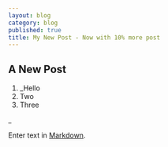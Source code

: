 ```yaml
---
layout: blog
category: blog
published: true
title: My New Post - Now with 10% more post
---
```


## A New Post

1. _Hello
2. Two
3. Three

_

Enter text in [Markdown](http://daringfireball.net/projects/markdown/).